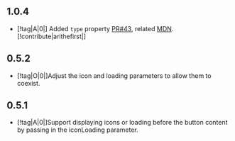 ## 1.0.4

- [!tag|A|0|] Added `type` property [PR#43](https://github.com/any-tdf/stdf/pull/43), related [MDN](https://developer.mozilla.org/en-US/docs/Web/HTML/Reference/Elements/button#type). [!contribute|arithefirst|]

## 0.5.2

- [!tag|O|0|]Adjust the icon and loading parameters to allow them to coexist.

## 0.5.1

- [!tag|A|0|]Support displaying icons or loading before the button content by passing in the iconLoading parameter.
